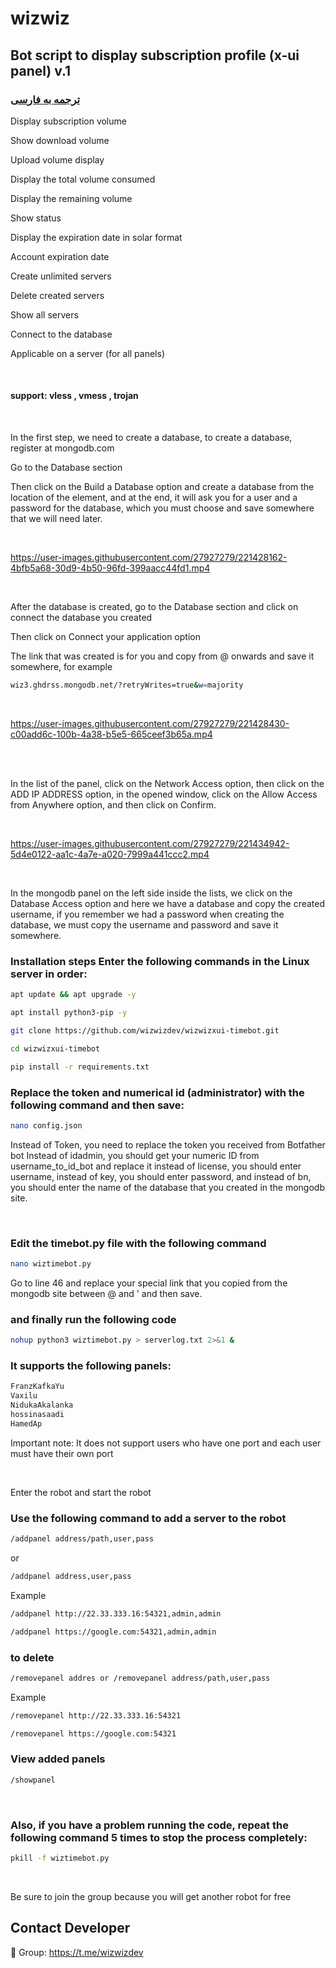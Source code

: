# wizwiz

## Bot script to display subscription profile (x-ui panel) v.1

### [ترجمه به فارسی](README-persian.md)





Display subscription volume

Show download volume

Upload volume display

Display the total volume consumed

Display the remaining volume

Show status

Display the expiration date in solar format

Account expiration date

Create unlimited servers

Delete created servers

Show all servers

Connect to the database

Applicable on a server (for all panels)




<br>

#### support: vless , vmess , trojan

<br>

In the first step, we need to create a database, to create a database, register at mongodb.com

Go to the Database section

Then click on the Build a Database option and create a database from the location of the element, and at the end, it will ask you for a user and a password for the database, which you must choose and save somewhere that we will need later.

 
<br>

https://user-images.githubusercontent.com/27927279/221428162-4bfb5a68-30d9-4b50-96fd-399aacc44fd1.mp4

<br>

After the database is created, go to the Database section and click on connect the database you created

Then click on Connect your application option

The link that was created is for you and copy from @ onwards and save it somewhere, for example
```sh
wiz3.ghdrss.mongodb.net/?retryWrites=true&w=majority
```

<br>

https://user-images.githubusercontent.com/27927279/221428430-c00add6c-100b-4a38-b5e5-665ceef3b65a.mp4

<br>

<br>

In the list of the panel, click on the Network Access option, then click on the ADD IP ADDRESS option, in the opened window, click on the Allow Access from Anywhere option, and then click on Confirm.

<br>

https://user-images.githubusercontent.com/27927279/221434942-5d4e0122-aa1c-4a7e-a020-7999a441ccc2.mp4

<br>


  In the mongodb panel on the left side inside the lists, we click on the Database Access option and here we have a database and copy the created username, if you remember we had a password when creating the database, we must copy the username and password and save it somewhere.
 

### Installation steps Enter the following commands in the Linux server in order:


```sh
apt update && apt upgrade -y
```
```sh
apt install python3-pip -y
```
```sh
git clone https://github.com/wizwizdev/wizwizxui-timebot.git
```
```sh
cd wizwizxui-timebot
```
```sh
pip install -r requirements.txt
```

### Replace the token and numerical id (administrator) with the following command and then save:

```sh
nano config.json
```

Instead of Token, you need to replace the token you received from Botfather bot
Instead of idadmin, you should get your numeric ID from username_to_id_bot and replace it
instead of license, you should enter username, instead of key, you should enter password, and instead of bn, you should enter the name of the database that you created in the mongodb site.

<br>

### Edit the timebot.py file with the following command

```sh
nano wiztimebot.py
```

Go to line 46 and replace your special link that you copied from the mongodb site between @ and ' and then save.


### and finally run the following code

```sh
nohup python3 wiztimebot.py > serverlog.txt 2>&1 &
```

### It supports the following panels:
```sh
FranzKafkaYu
Vaxilu
NidukaAkalanka
hossinasaadi
HamedAp
```
Important note: It does not support users who have one port and each user must have their own port

<br>

Enter the robot and start the robot


### Use the following command to add a server to the robot


```sh
/addpanel address/path,user,pass
```

or

```sh
/addpanel address,user,pass
```
Example
```sh
/addpanel http://22.33.333.16:54321,admin,admin
```
```sh
/addpanel https://google.com:54321,admin,admin
```

### to delete
```sh
/removepanel addres or /removepanel address/path,user,pass
```
Example
```sh
/removepanel http://22.33.333.16:54321
```
```sh
/removepanel https://google.com:54321
```

### View added panels
```sh
/showpanel
```

<br>

### Also, if you have a problem running the code, repeat the following command 5 times to stop the process completely:
```sh
pkill -f wiztimebot.py
```

<br>

Be sure to join the group because you will get another robot for free

## Contact Developer
💎 Group: https://t.me/wizwizdev
